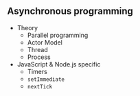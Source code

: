 ## Asynchronous programming

- Theory
  - Parallel programming
  - Actor Model
  - Thread
  - Process
- JavaScript & Node.js specific
  - Timers
  - `setImmediate`
  - `nextTick`
